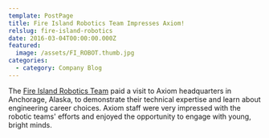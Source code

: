 ```yaml
---
template: PostPage
title: Fire Island Robotics Team Impresses Axiom!
relslug: fire-island-robotics
date: 2016-03-04T00:00:00.000Z
featured:
  image: /assets/FI_ROBOT.thumb.jpg
categories:
  - category: Company Blog
---
```

The [Fire Island Robotics Team](https://www.facebook.com/FireIslandRobotics/) paid a visit to Axiom headquarters in Anchorage, Alaska, to demonstrate their technical expertise and learn about engineering career choices. Axiom staff were very impressed with the robotic teams' efforts and enjoyed the opportunity to engage with young, bright minds.

